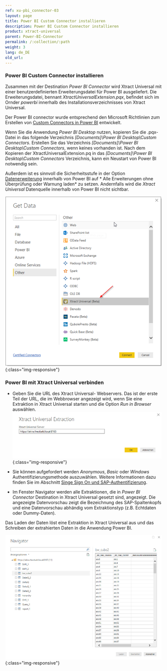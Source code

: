 ```yaml
---
ref: xu-pbi_connector-03
layout: page
title: Power BI Custom Connector installieren
description: Power BI Custom Connector installieren
product: xtract-universal
parent: Power-BI-Connector
permalink: /:collection/:path
weight: 3
lang: de_DE
old_url: 
---
```


### Power BI Custom Connector installieren
Zusammen mit der Destination *Power BI Connector* wird Xtract Universal mit einer benutzerdefinierten Erweiterungsdatei für Power BI ausgeliefert. Die Erweiterungsdatei, bennant *XtractUniversalExtension.pqx*, befindet sich im Ornder *powerbi* innerhalb des  Installationsverzeichnisses von Xtract Universal.

Der Power BI connector wurde entsprechend den Microsoft Richtlinien zum Erstellen von  [Custom Connectors in Power BI](https://docs.microsoft.com/de-de/power-bi/desktop-connector-extensibility) entwickelt.

Wenn Sie die Anwendung *Power BI Desktop* nutzen, kopieren Sie die .pqx-Datei in das folgende Verzeichnis *[Documents]\Power BI Desktop\Custom Connectors*. Erstellen Sie das Verzeichnis  *[Documents]\Power BI Desktop\Custom Connectors*, wenn keines vorhanden ist. Nach dem Kopieren der XtractUniversalExtension.pq in das  *[Documents]\Power BI Desktop\Custom Connectors* Verzeichnis, kann ein Neustart von Power BI notwendig sein. <br>

Außerdem ist es sinnvoll die Sicherheitsstufe in der Option [Datenerweiterung](https://docs.microsoft.com/de-de/power-bi/desktop-connector-extensibility#data-extension-security) innerhalb von Power BI  auf * Alle Erweiterungen ohne Überprüfung oder Warnung laden* zu setzen. Andernfalls wird die *Xtract Universal* Datenquelle innerhalb von Power BI nicht sichtbar.

![powerbi-datasource](/img/content/XU_pbi_connector_xu_datasouce.png){:class="img-responsive"}

### Power BI mit Xtract Universal verbinden

* Geben Sie die URL des Xtract Universal- Webservers. Das ist der erste Teil der URL, die im Webbrowser angezeigt wird, wenn Sie eine Extraktion in Xtract Universal starten und die Option *Run in Browser* auswählen.
![powerbi-XU_URL](/img/content/XU_pbi_connector_XU_URL.jpg){:class="img-responsive"}

* Sie können aufgefordert werden  *Anonymous*, *Basic* oder *Windows* Authentifizierungsmethode auszuwählen. Weitere Informationen dazu finden Sie im Abschnitt [Singe Sign On und SAP-Authentifizierung](./pbi-SSO). 

* Im Fenster Navigator werden alle Extraktionen, die in  *Power BI Connector* Destination in Xtract Universal gesetzt sind, angezeigt. Die angezeigte Datenvorschau zeigt die Bezeichnung des SAP-Spaltenkopfs und eine Datenvorschau abhändig vom Extraktionstyp (z.B. Echtdaten oder Dummy-Daten).

Das Laden der Daten löst eine Extraktion in Xtract Universal aus und das Schreiben der extrahierten Daten in die Anwendung Power BI.

![powerbi-navigator](/img/content/XU_pbi_connector_navigator.jpg){:class="img-responsive"}